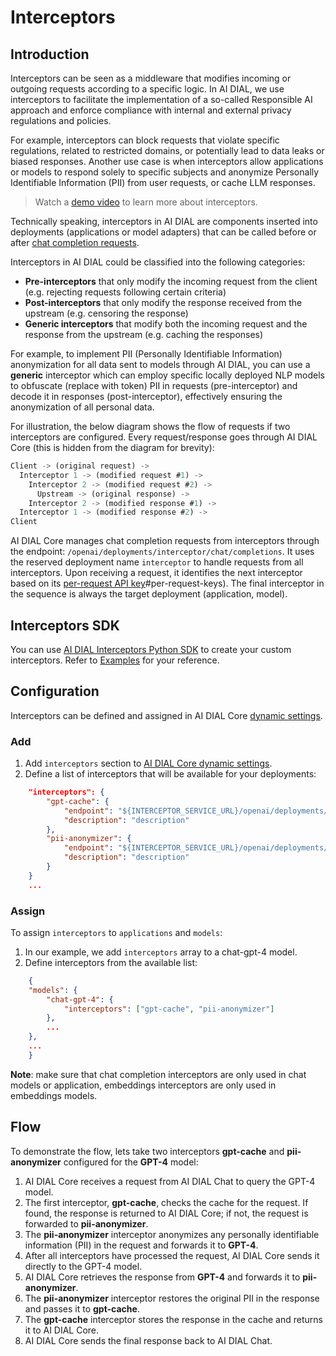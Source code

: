 # Interceptors

## Introduction

Interceptors can be seen as a middleware that modifies incoming or outgoing requests according to a specific logic. In AI DIAL, we use interceptors to facilitate the implementation of a so-called Responsible AI approach and enforce compliance with internal and external privacy regulations and policies.

For example, interceptors can block requests that violate specific regulations, related to restricted domains, or potentially lead to data leaks or biased responses. Another use case is when interceptors allow applications or models to respond solely to specific subjects and anonymize Personally Identifiable Information (PII) from user requests, or cache LLM responses.

> Watch a [demo video](/docs/video%20demos/3.Developers/11.interceptors.md) to learn more about interceptors.

Technically speaking, interceptors in AI DIAL are components inserted into deployments (applications or model adapters) that can be called before or after [chat completion requests](https://epam-rail.com/dial_api#/paths/~1openai~1deployments~1%7BDeployment%20Name%7D~1chat~1completions/post).

Interceptors in AI DIAL could be classified into the following categories:

* **Pre-interceptors** that only modify the incoming request from the client (e.g. rejecting requests following certain criteria)
* **Post-interceptors** that only modify the response received from the upstream (e.g. censoring the response)
* **Generic interceptors** that modify both the incoming request and the response from the upstream (e.g. caching the responses)

For example, to implement PII (Personally Identifiable Information) anonymization for all data sent to models through AI DIAL, you can use a **generic** interceptor which can employ specific locally deployed NLP models to obfuscate (replace with token) PII in requests (pre-interceptor) and decode it in responses (post-interceptor), effectively ensuring the anonymization of all personal data.

<!-- Interceptors in AI DIAL can:

* Modify an incoming AI DIAL request received from the client (or it may leave it as is).
* Call an upstream AI DIAL application (the upstream for short) with the modified request.
* Modify the response from the upstream (or it may leave it as is).
* Return the modified response to the client. -->

For illustration, the below diagram shows the flow of requests if two interceptors are configured. Every request/response goes through AI DIAL Core (this is hidden from the diagram for brevity):

```js
Client -> (original request) ->
  Interceptor 1 -> (modified request #1) ->
    Interceptor 2 -> (modified request #2) ->
      Upstream -> (original response) ->
    Interceptor 2 -> (modified response #1) ->
  Interceptor 1 -> (modified response #2) ->
Client
```

AI DIAL Core manages chat completion requests from interceptors through the endpoint: `/openai/deployments/interceptor/chat/completions`. It uses the reserved deployment name `interceptor` to handle requests from all interceptors. Upon receiving a request, it identifies the next interceptor based on its [per-request API key](/docs/tutorials/2.devops/2.auth-and-access-control/1.api-key-roles.md)#per-request-keys). The final interceptor in the sequence is always the target deployment (application, model).

## Interceptors SDK

You can use [AI DIAL Interceptors Python SDK](https://github.com/epam/ai-dial-interceptors-sdk) to create your custom interceptors. Refer to [Examples](https://github.com/epam/ai-dial-interceptors-sdk/tree/development/aidial_interceptors_sdk/examples) for your reference.

## Configuration

Interceptors can be defined and assigned in AI DIAL Core [dynamic settings](https://github.com/epam/ai-dial-core?tab=readme-ov-file#dynamic-settings).

### Add

1. Add `interceptors` section to [AI DIAL Core dynamic settings](https://github.com/epam/ai-dial-core/blob/development/sample/aidial.config.json#L3).
2. Define a list of interceptors that will be available for your deployments: 

```json
    "interceptors": {
        "gpt-cache": {
            "endpoint": "${INTERCEPTOR_SERVICE_URL}/openai/deployments/gpt-cache/chat/completions",
            "description": "description"
        },
        "pii-anonymizer": {
            "endpoint": "${INTERCEPTOR_SERVICE_URL}/openai/deployments/pii-anonymizer/chat/completions",
            "description": "description"
        }
    }
    ...
```

### Assign

To assign `interceptors` to `applications` and `models`:

1. In our example, we add `interceptors` array to a chat-gpt-4 model.
2. Define interceptors from the available list: 

```json
    { 
    "models": {
        "chat-gpt-4": {
            "interceptors": ["gpt-cache", "pii-anonymizer"]            
        },
        ...
    },
    ...
    }
```

**Note**: make sure that chat completion interceptors are only used in chat models or application, embeddings interceptors are only used in embeddings models.

## Flow

To demonstrate the flow, lets take two interceptors **gpt-cache** and **pii-anonymizer** configured for the **GPT-4** model:

1. AI DIAL Core receives a request from AI DIAL Chat to query the GPT-4 model.
2. The first interceptor, **gpt-cache**, checks the cache for the request. If found, the response is returned to AI DIAL Core; if not, the request is forwarded to **pii-anonymizer**.
3. The **pii-anonymizer** interceptor anonymizes any personally identifiable information (PII) in the request and forwards it to **GPT-4**.
4. After all interceptors have processed the request, AI DIAL Core sends it directly to the GPT-4 model.
5. AI DIAL Core retrieves the response from **GPT-4** and forwards it to **pii-anonymizer**.
6. The **pii-anonymizer** interceptor restores the original PII in the response and passes it to **gpt-cache**.
7. The **gpt-cache** interceptor stores the response in the cache and returns it to AI DIAL Core.
8. AI DIAL Core sends the final response back to AI DIAL Chat.


